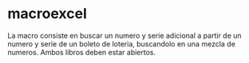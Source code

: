 # macroexcel
La macro consiste en buscar un numero y serie adicional a partir de un numero y serie de un boleto de loteria, buscandolo en una mezcla de numeros. Ambos libros deben estar abiertos.
